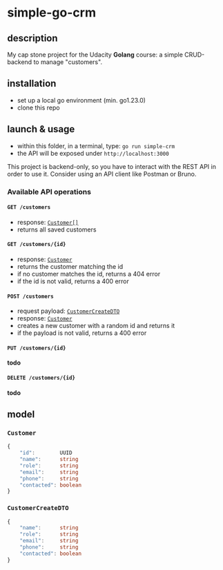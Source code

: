 # simple-go-crm

## description

My cap stone project for the Udacity **Golang** course: a simple CRUD-backend to manage "customers".

## installation

- set up a local go environment (min. go1.23.0)
- clone this repo

## launch & usage

- within this folder, in a terminal, type: `go run simple-crm`
- the API will be exposed under `http://localhost:3000`

This project is backend-only, so you have to interact with the REST API in order to use it. Consider using an API client like Postman or Bruno.

### Available API operations

#### `GET /customers`

- response: [`Customer[]`](#customer)
- returns all saved customers

#### `GET /customers/{id}`

- response: [`Customer`](#customer)
- returns the customer matching the id
- if no customer matches the id, returns a 404 error
- if the id is not valid, returns a 400 error

#### `POST /customers`

- request payload: [`CustomerCreateDTO`](#customercreatedto)
- response: [`Customer`](#customer)
- creates a new customer with a random id and returns it
- if the payload is not valid, returns a 400 error

#### `PUT /customers/{id}`

**todo**

#### `DELETE /customers/{id}`

**todo**

## model

### `Customer`

```typescript
{
	"id":        UUID
	"name":      string
	"role":      string
	"email":     string
	"phone":     string
	"contacted": boolean
}
```

### `CustomerCreateDTO`

```typescript
{
	"name":      string
	"role":      string
	"email":     string
	"phone":     string
	"contacted": boolean
}
```
